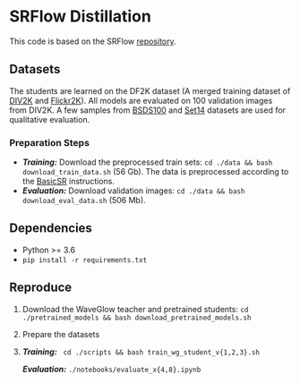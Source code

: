 # SRFlow Distillation 

This code is based on the SRFlow [repository](https://github.com/andreas128/SRFlow). 

## Datasets

The students are learned on the DF2K dataset (A merged training dataset of [DIV2K](https://data.vision.ee.ethz.ch/cvl/DIV2K/) and [Flickr2K](https://github.com/LimBee/NTIRE2017)). All models are evaluated on 100 validation images from DIV2K. A few samples from [BSDS100](https://www2.eecs.berkeley.edu/Research/Projects/CS/vision/bsds/) and [Set14](https://drive.google.com/drive/folders/1gt5eT293esqY0yr1Anbm36EdnxWW_5oH?usp=sharing) datasets are used for qualitative evaluation.  


### Preparation Steps

* ***Training:*** Download the preprocessed train sets: ```cd ./data && bash download_train_data.sh``` (56 Gb). The data is preprocessed according to the [BasicSR](https://github.com/xinntao/BasicSR/blob/master/docs/DatasetPreparation.md#div2k) instructions.
* ***Evaluation:*** Download validation images: ```cd ./data && bash download_eval_data.sh``` (506 Mb).


## Dependencies

* Python >= 3.6
* ```pip install -r requirements.txt```


## Reproduce

1. Download the WaveGlow teacher and pretrained students:
```cd ./pretrained_models && bash download_pretrained_models.sh```
2. Prepare the datasets
3. ***Training:*** ` cd ./scripts && bash train_wg_student_v{1,2,3}.sh`

   ***Evaluation:*** `./notebooks/evaluate_x{4,8}.ipynb`

